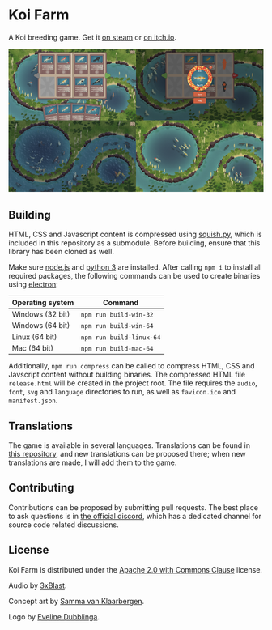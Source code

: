 # Koi Farm

A Koi breeding game. Get it [on steam](https://store.steampowered.com/app/1518810/Koi_Farm) or [on itch.io](https://jobtalle.itch.io/koifarm).

![alt text](screenshots.png "Koi Farm")

## Building

HTML, CSS and Javascript content is compressed using [squish.py](https://github.com/jobtalle/squish.py), which is included in this repository as a submodule. Before building, ensure that this library has been cloned as well.

Make sure [node.js](https://www.nodejs.org) and [python 3](https://www.python.org/) are installed. After calling `npm i` to install all required packages, the following commands can be used to create binaries using [electron](https://github.com/electron/electron):

| Operating system | Command |
| --- | --- |
| Windows (32 bit) | `npm run build-win-32` |
| Windows (64 bit) | `npm run build-win-64` |
| Linux (64 bit) | `npm run build-linux-64` |
| Mac (64 bit) | `npm run build-mac-64` |

Additionally, `npm run compress` can be called to compress HTML, CSS and Javscript content without building binaries. The compressed HTML file `release.html` will be created in the project root. The file requires the `audio`, `font`, `svg` and `language` directories to run, as well as `favicon.ico` and `manifest.json`.

## Translations

The game is available in several languages. Translations can be found in [this repository](https://github.com/jobtalle/KoiTranslations), and new translations can be proposed there; when new translations are made, I will add them to the game.

## Contributing

Contributions can be proposed by submitting pull requests. The best place to ask questions is in [the official discord](https://discord.gg/bw3ZFe63Qg), which has a dedicated channel for source code related discussions.

## License

Koi Farm is distributed under the [Apache 2.0 with Commons Clause](LICENSE.md) license.

Audio by [3xBlast](http://3xblast.com/3xblast.com/).

Concept art by [Samma van Klaarbergen](https://www.artstation.com/samma).

Logo by [Eveline Dubblinga](https://rosebolt.me/).

